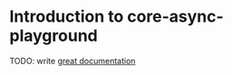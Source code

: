 # Introduction to core-async-playground

TODO: write [great documentation](http://jacobian.org/writing/what-to-write/)
